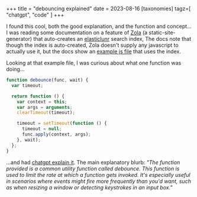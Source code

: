 +++
title = "debouncing explained"
date = 2023-08-16
[taxonomies]
tagz=[ "chatgpt", "code"  ]
+++

I found this cool, both the good explanation, and the function and concept... I was reading some documentation on a feature of [Zola](https://www.getzola.org/) (a static-site-generator) that auto-creates an [elasticlunr](http://elasticlunr.com/) search index, The docs note that though the index is auto-created, Zola doesn't supply any javascript to actually use it, but the docs show an [example js file](https://github.com/getzola/zola/blob/master/docs/static/search.js) that uses the index.

Looking at that example file, I was curious about what one function was doing...

```js
function debounce(func, wait) {
  var timeout;

  return function () {
    var context = this;
    var args = arguments;
    clearTimeout(timeout);

    timeout = setTimeout(function () {
      timeout = null;
      func.apply(context, args);
    }, wait);
  };
}
```

 ...and had [chatgpt explain it](https://chat.openai.com/share/3cfc2b7e-9d68-4a99-8ef5-6be3c58ec1a8). The main explanatory blurb:  _"The function provided is a common utility function called debounce. This function is used to limit the rate at which a function gets invoked. It's especially useful in scenarios where events might fire more frequently than you'd want, such as when resizing a window or detecting keystrokes in an input box."_
